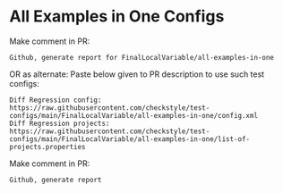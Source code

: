 # All Examples in One Configs
Make comment in PR:
```
Github, generate report for FinalLocalVariable/all-examples-in-one
```
OR as alternate:
Paste below given to PR description to use such test configs:
```
Diff Regression config: https://raw.githubusercontent.com/checkstyle/test-configs/main/FinalLocalVariable/all-examples-in-one/config.xml
Diff Regression projects: https://raw.githubusercontent.com/checkstyle/test-configs/main/FinalLocalVariable/all-examples-in-one/list-of-projects.properties
```
Make comment in PR:
```
Github, generate report
```

